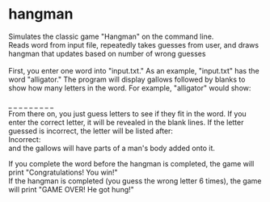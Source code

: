 # hangman
Simulates the classic game "Hangman" on the command line.<br />
Reads word from input file, repeatedly takes guesses from user, and draws hangman that updates based on number of wrong guesses<br />
<br />
First, you enter one word into "input.txt." As an example, "input.txt" has the word "alligator." The program will display gallows followed by blanks to show how many letters in the word. For example, "alligator" would show:<br />
<br />
_ _ _ _ _ _ _ _ _<br /> 
From there on, you just guess letters to see if they fit in the word. If you enter the correct letter, it will be revealed in the blank lines. If the letter guessed is incorrect, the letter will be listed after: <br />
Incorrect:<br />
and the gallows will have parts of a man's body added onto it.<br />

If you complete the word before the hangman is completed, the game will print "Congratulations! You win!"<br />
If the hangman is completed (you guess the wrong letter 6 times), the game will print "GAME OVER! He got hung!"

